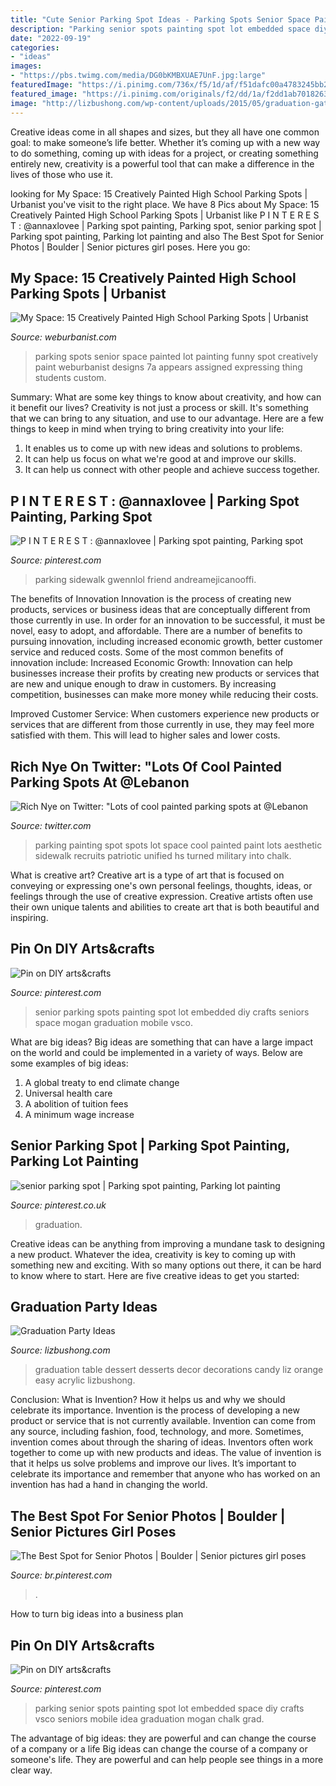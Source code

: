 ```yaml
---
title: "Cute Senior Parking Spot Ideas - Parking Spots Senior Space Painted Lot Painting Funny Spot Creatively Paint Weburbanist Designs 7a Appears Assigned Expressing Thing Students Custom"
description: "Parking senior spots painting spot lot embedded space diy crafts vsco seniors mobile idea graduation mogan chalk grad"
date: "2022-09-19"
categories:
- "ideas"
images:
- "https://pbs.twimg.com/media/DG0bKMBXUAE7UnF.jpg:large"
featuredImage: "https://i.pinimg.com/736x/f5/1d/af/f51dafc00a4783245bb22d3be0bd32bb.jpg"
featured_image: "https://i.pinimg.com/originals/f2/dd/1a/f2dd1ab7018263bc6af35e2faf0e4979.jpg"
image: "http://lizbushong.com/wp-content/uploads/2015/05/graduation-gathering-dessert-table-1.jpg"
---
```



Creative ideas come in all shapes and sizes, but they all have one common goal: to make someone’s life better. Whether it’s coming up with a new way to do something, coming up with ideas for a project, or creating something entirely new, creativity is a powerful tool that can make a difference in the lives of those who use it.

	

		
looking for My Space: 15 Creatively Painted High School Parking Spots | Urbanist you've visit to the right place. We have 8 Pics about My Space: 15 Creatively Painted High School Parking Spots | Urbanist like P I N T E R E S T : @annaxlovee | Parking spot painting, Parking spot, senior parking spot | Parking spot painting, Parking lot painting and also The Best Spot for Senior Photos | Boulder | Senior pictures girl poses. Here you go:
		
    
## My Space: 15 Creatively Painted High School Parking Spots | Urbanist

<img loading=lazy src="https://weburbanist.com/wp-content/uploads/2016/08/senior-parking-7a-644x409.jpg" onerror="this.onerror=null;this.src='https://tse3.mm.bing.net/th?id=OIP.SzB6cAP6r4a7T4Ad3V6MOgHaEt&amp;pid=15.1';" alt="My Space: 15 Creatively Painted High School Parking Spots | Urbanist">

_Source: weburbanist.com_

>parking spots senior space painted lot painting funny spot creatively paint weburbanist designs 7a appears assigned expressing thing students custom. 

	

Summary: What are some key things to know about creativity, and how can it benefit our lives?
Creativity is not just a process or skill. It's something that we can bring to any situation, and use to our advantage. Here are a few things to keep in mind when trying to bring creativity into your life:
1. It enables us to come up with new ideas and solutions to problems.
2. It can help us focus on what we're good at and improve our skills.
3. It can help us connect with other people and achieve success together.

    
## P I N T E R E S T : @annaxlovee | Parking Spot Painting, Parking Spot

<img loading=lazy src="https://i.pinimg.com/736x/f5/1d/af/f51dafc00a4783245bb22d3be0bd32bb.jpg" onerror="this.onerror=null;this.src='https://tse1.mm.bing.net/th?id=OIP.4Nd0Q7FA2TPGIe0nPDBzwQHaJ3&amp;pid=15.1';" alt="P I N T E R E S T : @annaxlovee | Parking spot painting, Parking spot">

_Source: pinterest.com_

>parking sidewalk gwennlol friend andreamejicanooffi. 

	

The benefits of Innovation
Innovation is the process of creating new products, services or business ideas that are conceptually different from those currently in use. In order for an innovation to be successful, it must be novel, easy to adopt, and affordable. There are a number of benefits to pursuing innovation, including increased economic growth, better customer service and reduced costs. Some of the most common benefits of innovation include: 
Increased Economic Growth: Innovation can help businesses increase their profits by creating new products or services that are new and unique enough to draw in customers. By increasing competition, businesses can make more money while reducing their costs.

Improved Customer Service: When customers experience new products or services that are different from those currently in use, they may feel more satisfied with them. This will lead to higher sales and lower costs.

    
## Rich Nye On Twitter: &quot;Lots Of Cool Painted Parking Spots At @Lebanon

<img loading=lazy src="https://pbs.twimg.com/media/DG0bKMBXUAE7UnF.jpg:large" onerror="this.onerror=null;this.src='https://tse2.mm.bing.net/th?id=OIP.V1uUIUhULePT-Td_59tpbwHaJ4&amp;pid=15.1';" alt="Rich Nye on Twitter: &quot;Lots of cool painted parking spots at @Lebanon">

_Source: twitter.com_

>parking painting spot spots lot space cool painted paint lots aesthetic sidewalk recruits patriotic unified hs turned military into chalk. 

	

What is creative art?
Creative art is a type of art that is focused on conveying or expressing one's own personal feelings, thoughts, ideas, or feelings through the use of creative expression. Creative artists often use their own unique talents and abilities to create art that is both beautiful and inspiring.

    
## Pin On DIY Arts&amp;crafts

<img loading=lazy src="https://i.pinimg.com/originals/fc/cd/7d/fccd7d738b7d280b3e4c9f6ddc97d008.jpg" onerror="this.onerror=null;this.src='https://tse1.mm.bing.net/th?id=OIP.KfZ1qJLqEz5veuLKIauu7AHaJ4&amp;pid=15.1';" alt="Pin on DIY arts&amp;crafts">

_Source: pinterest.com_

>senior parking spots painting spot lot embedded diy crafts seniors space mogan graduation mobile vsco. 

	

What are big ideas?
Big ideas are something that can have a large impact on the world and could be implemented in a variety of ways. Below are some examples of big ideas: 
1. A global treaty to end climate change 
2. Universal health care 
3. A abolition of tuition fees 
4. A minimum wage increase 

    
## Senior Parking Spot | Parking Spot Painting, Parking Lot Painting

<img loading=lazy src="https://i.pinimg.com/736x/3e/cd/ff/3ecdff18aa899f8c32d003f71b5cae98.jpg" onerror="this.onerror=null;this.src='https://tse4.mm.bing.net/th?id=OIP.2QkeaO-Mos5gBWYLrFbxjAHaJx&amp;pid=15.1';" alt="senior parking spot | Parking spot painting, Parking lot painting">

_Source: pinterest.co.uk_

>graduation. 

	

Creative ideas can be anything from improving a mundane task to designing a new product. Whatever the idea, creativity is key to coming up with something new and exciting. With so many options out there, it can be hard to know where to start. Here are five creative ideas to get you started:

    
## Graduation Party Ideas

<img loading=lazy src="http://lizbushong.com/wp-content/uploads/2015/05/graduation-gathering-dessert-table-1.jpg" onerror="this.onerror=null;this.src='https://tse2.mm.bing.net/th?id=OIP.ePFCqdW1qwjugpNqDM2qbQHaE8&amp;pid=15.1';" alt="Graduation Party Ideas">

_Source: lizbushong.com_

>graduation table dessert desserts decor decorations candy liz orange easy acrylic lizbushong. 

	

Conclusion: What is Invention? How it helps us and why we should celebrate its importance.
Invention is the process of developing a new product or service that is not currently available. Invention can come from any source, including fashion, food, technology, and more. Sometimes, invention comes about through the sharing of ideas. Inventors often work together to come up with new products and ideas. The value of invention is that it helps us solve problems and improve our lives. It’s important to celebrate its importance and remember that anyone who has worked on an invention has had a hand in changing the world.

    
## The Best Spot For Senior Photos | Boulder | Senior Pictures Girl Poses

<img loading=lazy src="https://i.pinimg.com/originals/f2/dd/1a/f2dd1ab7018263bc6af35e2faf0e4979.jpg" onerror="this.onerror=null;this.src='https://tse4.mm.bing.net/th?id=OIP.n9shzPiXuLB5OPXmmPVncwHaLH&amp;pid=15.1';" alt="The Best Spot for Senior Photos | Boulder | Senior pictures girl poses">

_Source: br.pinterest.com_

>. 

	

How to turn big ideas into a business plan
 

    
## Pin On DIY Arts&amp;crafts

<img loading=lazy src="https://i.pinimg.com/736x/fc/cd/7d/fccd7d738b7d280b3e4c9f6ddc97d008.jpg" onerror="this.onerror=null;this.src='https://tse2.mm.bing.net/th?id=OIP.84OrZcQx6Wn3ZxuYlrlz0wHaJ3&amp;pid=15.1';" alt="Pin on DIY arts&amp;crafts">

_Source: pinterest.com_

>parking senior spots painting spot lot embedded space diy crafts vsco seniors mobile idea graduation mogan chalk grad. 

	

The advantage of big ideas: they are powerful and can change the course of a company or a life
Big ideas can change the course of a company or someone's life. They are powerful and can help people see things in a more clear way.

